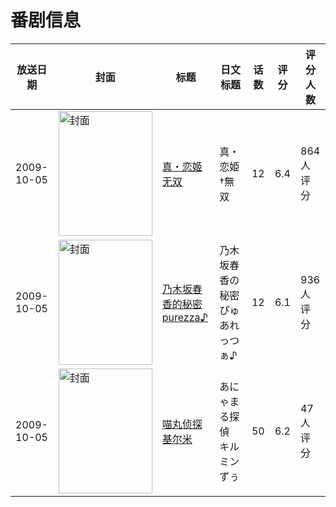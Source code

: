 # 番剧信息

|放送日期|封面|标题|日文标题|话数|评分|评分人数|
|---|---|---|---|---|---|---|
|2009-10-05|<img src="https://lain.bgm.tv/pic/cover/c/a4/31/2606_fG9rK.jpg" alt="封面" style="width:150px;height:200px;object-fit:cover;">|[真・恋姬无双](https://bangumi.tv/subject/2606)|真・恋姫†無双|12|6.4|864人评分|
|2009-10-05|<img src="https://lain.bgm.tv/pic/cover/c/d7/56/2608_JL9LX.jpg" alt="封面" style="width:150px;height:200px;object-fit:cover;">|[乃木坂春香的秘密 purezza♪](https://bangumi.tv/subject/2608)|乃木坂春香の秘密 ぴゅあれっつぁ♪|12|6.1|936人评分|
|2009-10-05|<img src="https://lain.bgm.tv/pic/cover/c/bd/b6/3069_7Bmbj.jpg" alt="封面" style="width:150px;height:200px;object-fit:cover;">|[喵丸侦探基尔米](https://bangumi.tv/subject/3069)|あにゃまる探偵 キルミンずぅ|50|6.2|47人评分|
